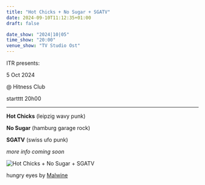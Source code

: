 ```yaml
---
title: "Hot Chicks + No Sugar + SGATV"
date: 2024-09-10T11:12:35+01:00
draft: false

date_show: "2024|10|05"
time_show: "20:00"
venue_show: "TV Studio Ost"
---
```


ITR presents:

5 Oct 2024

@ Hitness Club

startttt 20h00

---

**Hot Chicks** (leipzig wavy punk)

**No Sugar** (hamburg garage rock)

**SGATV** (swiss ufo punk)

_more info coming soon_

![Hot Chicks + No Sugar + SGATV](../../posters/2024-10-05.jpg)

hungry eyes by [Malwine](https://www.instagram.com/malwinestauss/)
